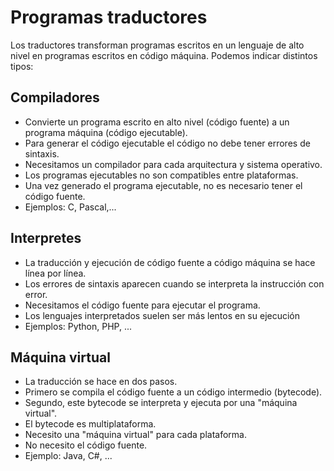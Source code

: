 # Programas traductores

Los traductores transforman programas escritos en un lenguaje de alto nivel en programas escritos en código máquina. Podemos indicar distintos tipos:

## Compiladores

* Convierte un programa escrito en alto nivel (código fuente) a un programa máquina (código ejecutable).
* Para generar el código ejecutable el código no debe tener errores de sintaxis.
* Necesitamos un compilador para cada arquitectura y sistema operativo.
* Los programas ejecutables no son compatibles entre plataformas.
* Una vez generado el programa ejecutable, no es necesario tener el código fuente.
* Ejemplos: C, Pascal,...

## Interpretes

* La traducción y ejecución de código fuente a código máquina se hace línea por línea.
* Los errores de sintaxis aparecen cuando se interpreta la instrucción con error.
* Necesitamos el código fuente para ejecutar el programa.
* Los lenguajes interpretados suelen ser más lentos en su ejecución
* Ejemplos: Python, PHP, ...

## Máquina virtual

* La traducción se hace en dos pasos.
* Primero se compila el código fuente a un código intermedio (bytecode).
* Segundo, este bytecode se interpreta y ejecuta por una "máquina virtual".
* El bytecode es multiplataforma.
* Necesito una "máquina virtual" para cada plataforma.
* No necesito el código fuente.
* Ejemplo: Java, C#, ...
